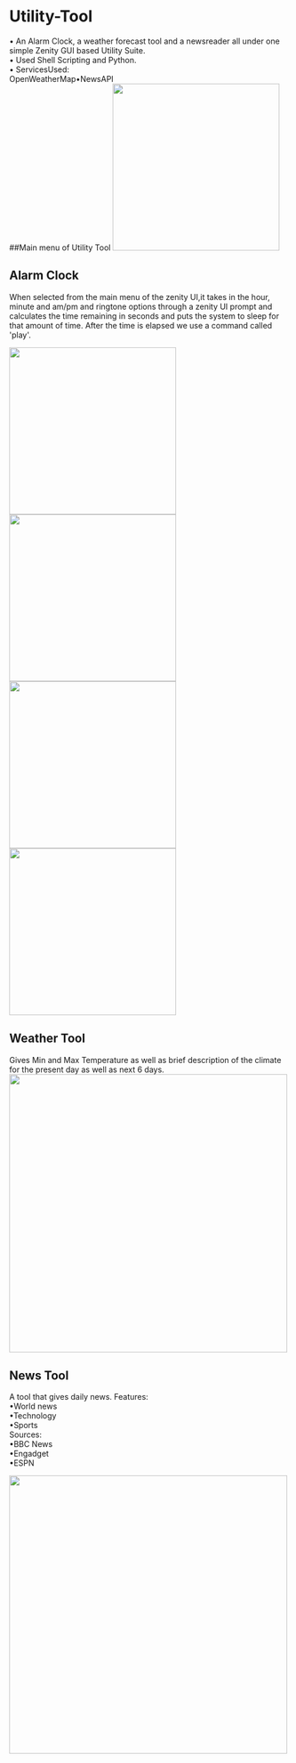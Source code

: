 # Utility-Tool

• An Alarm Clock, a weather forecast tool and a newsreader all under one simple Zenity GUI based Utility Suite. <br>
• Used Shell Scripting and Python.<br>
• ServicesUsed:<br>
OpenWeatherMap•NewsAPI<br>
##Main menu of Utility Tool
<img src="https://cloud.githubusercontent.com/assets/16516636/21474245/866dbede-cb42-11e6-9692-12f38aed12fd.png" width="300">



## Alarm Clock
When selected from the main menu of the zenity UI,it takes in the hour, minute and am/pm and ringtone options through a zenity UI prompt and calculates the time remaining in seconds and puts the system to sleep for that amount of time. After the time is elapsed we use a command called 'play'.

<img src="https://cloud.githubusercontent.com/assets/16516636/21474336/9d07218e-cb43-11e6-9b50-19fb422bd906.png" width="300"><br>
<img src="https://cloud.githubusercontent.com/assets/16516636/21474340/a0d02d38-cb43-11e6-864b-3f44bc9a1ed7.png" width="300">
<br>
<img src="https://cloud.githubusercontent.com/assets/16516636/21474342/a265d67a-cb43-11e6-9747-a3814b5ea754.png" width="300">
<br>
<img src="https://cloud.githubusercontent.com/assets/16516636/21474344/a48163f2-cb43-11e6-888f-c4b51e317cfa.png" width="300">

## Weather Tool
Gives Min and Max Temperature as well as brief description of the climate for the present day as well as next 6 days.
<img src="https://cloud.githubusercontent.com/assets/16516636/21470183/c1fe0eb0-ca96-11e6-88cf-d7683bdc7f16.png" width="500">

## News Tool
A tool that gives daily news.
Features:<br>
•World news<br>
•Technology <br>
•Sports<br>
Sources:<br>
•BBC News<br>
•Engadget<br>
•ESPN<br>

<img src="https://cloud.githubusercontent.com/assets/16516636/21474362/fd12ba20-cb43-11e6-9472-1b380c320226.png" width="500">




